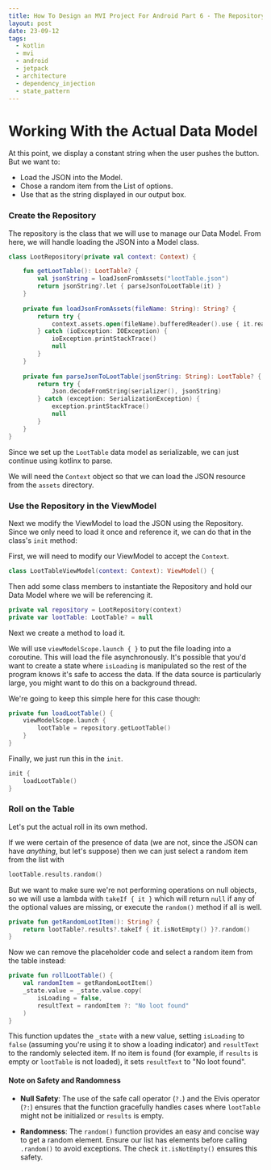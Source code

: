 ```yaml
---
title: How To Design an MVI Project For Android Part 6 - The Repository
layout: post
date: 23-09-12
tags:
  - kotlin
  - mvi
  - android
  - jetpack
  - architecture
  - dependency_injection
  - state_pattern
---
```


# Working With the Actual Data Model

At this point, we display a constant string when the user pushes the button. But we want to:

- Load the JSON into the Model.
- Chose a random item from the List of options.
- Use that as the string displayed in our output box.

### Create the Repository

The repository is the class that we will use to manage our Data Model. From here, we will handle loading the JSON into a Model class.

```kotlin
class LootRepository(private val context: Context) {  

	fun getLootTable(): LootTable? {  
		val jsonString = loadJsonFromAssets("lootTable.json")  
		return jsonString?.let { parseJsonToLootTable(it) }  
	}  
	  
	private fun loadJsonFromAssets(fileName: String): String? {  
		return try {  
			context.assets.open(fileName).bufferedReader().use { it.readText() }  
		} catch (ioException: IOException) {  
			ioException.printStackTrace()  
			null  
		}  
	}  
	  
	private fun parseJsonToLootTable(jsonString: String): LootTable? {  
		return try {  
			Json.decodeFromString(serializer(), jsonString)  
		} catch (exception: SerializationException) {  
			exception.printStackTrace()  
			null  
		}  
	}  
}
```

Since we set up the `LootTable` data model as serializable, we can just continue using kotlinx to parse.

We will need the `Context` object so that we can load the JSON resource from the `assets` directory.

### Use the Repository in the ViewModel

Next we modify the ViewModel to load the JSON using the Repository. Since we only need to load it once and reference it, we can do that in the class's `init` method:

First, we will need to modify our ViewModel to accept the `Context`.
```kotlin
class LootTableViewModel(context: Context): ViewModel() {
```

Then add some class members to instantiate the Repository and hold our Data Model where we will be referencing it.
```kotlin
private val repository = LootRepository(context)  
private var lootTable: LootTable? = null
```

Next we create a method to load it.

We will use `viewModelScope.launch { }` to put the file loading into a coroutine. This will load the file asynchronously. It's possible that you'd want to create a state where `isLoading` is manipulated so the rest of the program knows it's safe to access the data. If the data source is particularly large, you might want to do this on a background thread. 

We're going to keep this simple here for this case though:
```kotlin
private fun loadLootTable() {  
	viewModelScope.launch {  
		lootTable = repository.getLootTable()  
	}  
}
```

Finally, we just run this in the `init`.
```kotlin
init {
	loadLootTable()
}
```

### Roll on the Table

Let's put the actual roll in its own method.

If we were certain of the presence of data (we are not, since the JSON can have *anything*, but let's suppose) then we can just select a random item from the list with
```kotlin
lootTable.results.random()
```

But we want to make sure we're not performing operations on null objects, so we will use a lambda with `takeIf { it }` which will return `null` if any of the optional values are missing, or execute the `random()` method if all is well.
```kotlin
private fun getRandomLootItem(): String? {  
	return lootTable?.results?.takeIf { it.isNotEmpty() }?.random()  
}
```

Now we can remove the placeholder code and select a random item from the table instead:
```kotlin
private fun rollLootTable() {  
	val randomItem = getRandomLootItem()  
	_state.value = _state.value.copy(  
		isLoading = false,  
		resultText = randomItem ?: "No loot found"  
	)  
}
```

This function updates the `_state` with a new value, setting `isLoading` to `false` (assuming you're using it to show a loading indicator) and `resultText` to the randomly selected item. If no item is found (for example, if `results` is empty or `lootTable` is not loaded), it sets `resultText` to "No loot found".
#### Note on Safety and Randomness

- **Null Safety**: The use of the safe call operator (`?.`) and the Elvis operator (`?:`) ensures that the function gracefully handles cases where `lootTable` might not be initialized or `results` is empty.
    
- **Randomness**: The `random()` function provides an easy and concise way to get a random element. Ensure our list has elements before calling `.random()` to avoid exceptions. The check `it.isNotEmpty()` ensures this safety.
